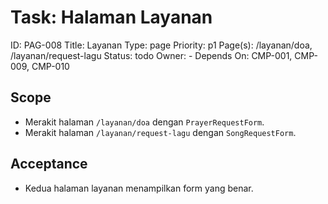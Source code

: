 # Task: Halaman Layanan
ID: PAG-008
Title: Layanan
Type: page
Priority: p1
Page(s): /layanan/doa, /layanan/request-lagu
Status: todo
Owner: -
Depends On: CMP-001, CMP-009, CMP-010

## Scope
- Merakit halaman `/layanan/doa` dengan `PrayerRequestForm`.
- Merakit halaman `/layanan/request-lagu` dengan `SongRequestForm`.

## Acceptance
- Kedua halaman layanan menampilkan form yang benar.
